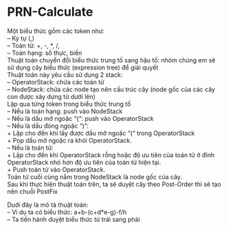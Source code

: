 # PRN-Calculate
Một biểu thức gồm các token như:\
  –	Ký tự (,)\
  –	Toán tử: +, -, *, /,\
  –	Toán hạng: số thực, biến\
Thuật toán chuyển đổi biểu thức trung tố sang hậu tố: nhóm chúng em sẽ sử dụng cây biểu thức (expression tree) để giải quyết\
Thuật toán này yêu cầu sử dụng 2 stack:\
  – OperatorStack: chứa các toán tử\
  – NodeStack: chứa các node tạo nên cấu trúc cây (node gốc của các cây con được xây dựng từ dưới lên)\
Lặp qua từng token trong biểu thức trung tố\
  – Nếu là toán hạng: push vào NodeStack\
  – Nếu là dấu mở ngoặc “(“: push vào OperatorStack\
  – Nếu là dấu đóng ngoặc “)”:\
    +	Lặp cho đến khi lấy được dấu mở ngoặc “(“ trong OperatorStack\
    +	Pop dấu mở ngoặc ra khỏi OperatorStack.\
  – Nếu là toán tử:\
    +	Lặp cho đến khi OperatorStack rỗng hoặc độ ưu tiên của toán tử ở đỉnh OperatorStack nhỏ hơn độ ưu tiên của toán tử hiện tại.\
    +	Push toán tử vào OperatorStack.\
Toán tử cuối cùng nằm trong NodeStack là node gốc của cây.\
Sau khi thực hiện thuật toán trên, ta sẽ duyệt cây theo Post-Order thì sẽ tạo nên chuỗi PostFix

Duới đây là mô tả thuật toán:\
  – Ví dụ ta có biểu thức: a+b-(c+d*e-g)-f/h\
  – Ta tiến hành duyệt biểu thức từ trái sang phải
